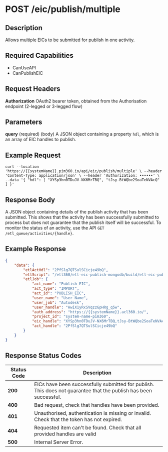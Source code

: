 # POST /eic/publish/multiple    

## Description
Allows multiple EICs to be submitted for publish in one activity.

## Required Capabilities
* CanUseAPI
* CanPublishEIC

## Request Headers

**Authorization** OAuth2 bearer token, obtained from the Authorisation endpoint (2-legged or 3-legged flow)

## Parameters
**query** (required) (body) A JSON object containing a property `hdl`, which is an array of EIC handles to publish.


## Example Request
`
curl --location 'https://{{systemName}}.pim360.io/api/eic/publish/multiple' \
--header 'Content-Type: application/json' \
--header 'Authorization: ••••••' \
--data '{
    "hdl": [
        "XYSp3hn0TDuJV-NX6MrTBQ",
        "tJsy-BtWQbe2SoaTeNVAcQ"
    ]
}'
`

## Response Body
A JSON object containing details of the publish activity that has been submitted. This shows that the activity has been successfully submitted to process but does not guarantee that the publish itself will be successful. To monitor the status of an activity, use the API `GET /etl_queue/activities/{handle}`.

## Example Response
```JSON
{
    "data": {
        "etlActHdl": "2PfSlg7QTSulSCicje49bQ",
        "etlScript": "/etl360/etl-eic-publish-mongodb/build/etl-eic-publish-mongodb.js",
        "etlJob": {
            "act_name": "Publish EIC",
            "act_type": "IMPORT",
            "act_id": "PUBLISH_EIC",
            "user_name": "User Name",
            "user_job": "Autodesk",
            "user_handle": "HwiX1yRxSVqzzGpHRg_q5w",
            "auth_address": "https://{{systemName}}.acl360.io/",
            "project_id": "system-name-pim360",
            "eic_handle": "XYSp3hn0TDuJV-NX6MrTBQ,tJsy-BtWQbe2SoaTeNVAcQ",
            "act_handle": "2PfSlg7QTSulSCicje49bQ"
        }
    }
}
```

## Response Status Codes
| Status Code | Description |
| -------- | ------- |
|**200** |EICs have been successfully submitted for publish. This does not guarantee that the publish has been successful.|
|**400** |Bad request, check that handles have been provided.|
|**401** |Unauthorised, authentication is missing or invalid. Check that the token has not expired.|
|**404** |Requested item can't be found. Check that all provided handles are valid|
|**500** |Internal Server Error.|

